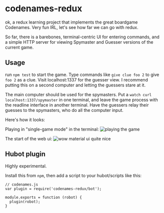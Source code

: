 # codenames-redux

ok, a redux learning project that implements the great boardgame Codenames. Very
fun IRL, let's see how far we can go with redux.

So far, there is a barebones, terminal-centric UI for entering commands, and a
simple HTTP server for viewing Spymaster and Guesser versions of the current
game.

## Usage

run `npm test` to start the game. Type commands like `give clue foo 2` to give
`foo 2` as a clue. Visit localhost:1337 for the guesser view. I recommend
putting this on a second computer and letting the guessers stare at it.

The main computer should be used for the spymasters. Put a `watch curl
localhost:1337/spymaster` in one terminal, and leave the game process with the
readline interface in another terminal. Have the guessers relay their guesses to
the spymasters, who do all the computer input.

Here's how it looks:

Playing in "single-game mode" in the terminal:
![playing the game](http://take.ms/8iNjn)

The start of the web ui:
![wow material ui quite nice](http://take.ms/xr2VE)

## Hubot plugin

Highly experimental.

Install this from `npm`, then add a script to your hubot/scripts like this:

```
// codenames.js
var plugin = require('codenames-redux/bot');

module.exports = function (robot) {
  plugin(robot);
}
```
